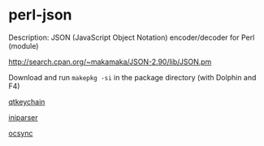 perl-json
=========

Description:
JSON (JavaScript Object Notation) encoder/decoder for Perl (module)

http://search.cpan.org/~makamaka/JSON-2.90/lib/JSON.pm

Download and run ```makepkg -si``` in the package directory (with Dolphin and F4)

[qtkeychain](../../../qtkeychain)

[iniparser](../../../iniparser)

[ocsync](../../../ocsync)

